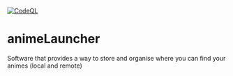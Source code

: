 [![CodeQL](https://github.com/Knose1/animeLauncher/actions/workflows/codeql-analysis.yml/badge.svg?branch=master)](https://github.com/Knose1/animeLauncher/actions/workflows/codeql-analysis.yml)

# animeLauncher
Software that provides a way to store and organise where you can find your animes (local and remote)
